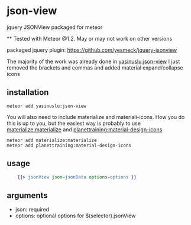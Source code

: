 # json-view

jquery JSONView packaged for meteor

** Tested with Meteor @1.2. May or may not work on other versions

packaged jquery plugin: https://github.com/yesmeck/jquery-jsonview

The majority of the work was already done in [yasinuslu:json-view](https://github.com/yesmeck/jquery-jsonview) I just removed the brackets and commas and added material expand/collapse icons

## installation
```
meteor add yasinuslu:json-view
```
You will also need to include materialize and materiali-icons. How you do this is up to you, but the easiest way is probably to use [materialize:materialize](https://atmospherejs.com/materialize/materialize) and [planettraining:material-design-icons](https://atmospherejs.com/planettraining/material-design-icons)
```
meteor add materialize:materialize
meteor add planettraining:material-design-icons
```
## usage
```handlebars
	{{> jsonView json=jsonData options=options }}
```

## arguments
- json: required
- options: optional options for $(selector).jsonView